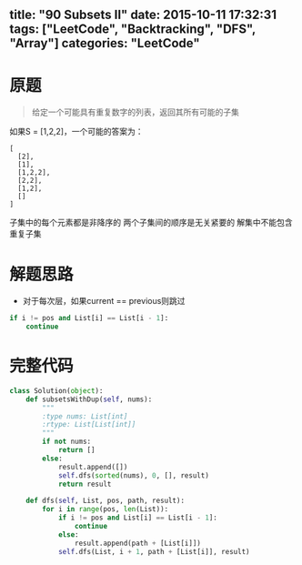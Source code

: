 title: "90 Subsets II"
date: 2015-10-11 17:32:31
tags: ["LeetCode", "Backtracking", "DFS", "Array"]
categories: "LeetCode"
---

# 原题
>给定一个可能具有重复数字的列表，返回其所有可能的子集

如果S = [1,2,2]，一个可能的答案为：
```
[
  [2],
  [1],
  [1,2,2],
  [2,2],
  [1,2],
  []
]
```
子集中的每个元素都是非降序的
两个子集间的顺序是无关紧要的
解集中不能包含重复子集

# 解题思路
* 对于每次层，如果current == previous则跳过
```python
if i != pos and List[i] == List[i - 1]:
    continue
```

# 完整代码
```python
class Solution(object):
    def subsetsWithDup(self, nums):
        """
        :type nums: List[int]
        :rtype: List[List[int]]
        """
        if not nums:
            return []
        else:
            result.append([])
            self.dfs(sorted(nums), 0, [], result)
            return result
            
    def dfs(self, List, pos, path, result):
        for i in range(pos, len(List)):
            if i != pos and List[i] == List[i - 1]:
                continue
            else:
                result.append(path + [List[i]])
            self.dfs(List, i + 1, path + [List[i]], result)
```